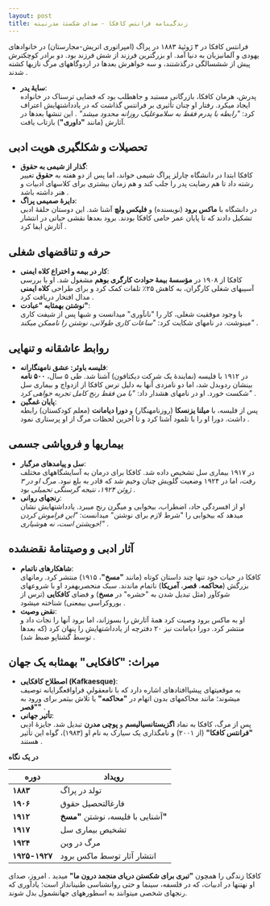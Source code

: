 ```yaml
---
layout: post
title: زندگینامه فرانتس کافکا - صدای شکستۀ مدرنیته
---
```


فرانتس کافکا در ۳ ژوئیهٔ ۱۸۸۳ در پراگ (امپراتوری اتریش-مجارستان) در خانوادهای یهودی و آلمانیزبان به دنیا آمد. او بزرگترین فرزند از شش فرزند بود. دو برادر کوچکترش پیش از ششسالگی درگذشتند، و سه خواهرش بعدها در اردوگاههای مرگ نازیها کشته شدند .  
- **سایۀ پدر**:  
  پدرش، هرمان کافکا، بازرگانی مستبد و جاهطلب بود که فضایی ترسناک در خانواده ایجاد میکرد. رفتار او چنان تأثیری بر فرانتس گذاشت که در یادداشتهایش اعتراف کرد: *"رابطه با پدرم فقط به سلاموعلیک روزانه محدود میشد"* . این تنشها بعدها در آثارش (مانند **"داوری"**) بازتاب یافت.  

## تحصیلات و شکلگیری هویت ادبی  
- **گذار از شیمی به حقوق**:  
  کافکا ابتدا در دانشگاه چارلز پراگ شیمی خواند، اما پس از دو هفته به **حقوق** تغییر رشته داد تا هم رضایت پدر را جلب کند و هم زمان بیشتری برای کلاسهای ادبیات و هنر داشته باشد .  
- **دایرهٔ صمیمی پراگ**:  
  در دانشگاه با **ماکس برود** (نویسنده) و **فلیکس ولچ** آشنا شد. این دوستان حلقهٔ ادبی تشکیل دادند که تا پایان عمر حامی کافکا بودند. برود بعدها نقشی حیاتی در انتشار آثارش ایفا کرد .  

## حرفه و تناقضهای شغلی  
- **کار در بیمه و اختراع کلاه ایمنی**:  
  کافکا از ۱۹۰۸ در **مؤسسهٔ بیمهٔ حوادث کارگری بوهم** مشغول شد. او با بررسی آسیبهای شغلی کارگران، به کاهش ۲۵٪ تلفات کمک کرد و برای طراحی **کلاه ایمنی** مدال افتخار دریافت کرد .  
- **نوشتن بهمثابه "عبادت"**:  
  با وجود موفقیت شغلی، کار را "نانآوری" میدانست و شبها پس از شیفت کاری مینوشت. در نامهای شکایت کرد: *"ساعات کاری طولانی، نوشتن را ناممکن میکند"* .  

## روابط عاشقانه و تنهایی  
- **فلیسه باوئر: عشق نامهنگارانه**:  
  در ۱۹۱۲ با فلیسه (نمایندهٔ یک شرکت دیکتافون) آشنا شد. طی ۵ سال، **۵۰۰ نامه** بینشان ردوبدل شد، اما دو نامزدی آنها به دلیل ترس کافکا از ازدواج و بیماری سل شکست خورد. او در نامهای هشدار داد: *"با من فقط رنج کامل تجربه خواهی کرد"* .  
- **پایان غمگین**:  
  پس از فلیسه، با **میلنا یزنسکا** (روزنامهنگار) و **دورا دیامانت** (معلم کودکستان) رابطه داشت. دورا او را با تلمود آشنا کرد و تا آخرین لحظات مرگ از او پرستاری نمود .  

## بیماریها و فروپاشی جسمی  
- **سل و پیامدهای مرگبار**:  
  در ۱۹۱۷ بیماری سل تشخیص داده شد. کافکا برای درمان به آسایشگاههای مختلف رفت، اما در ۱۹۲۴ وضعیت گلویش چنان وخیم شد که قادر به بلع نبود. *مرگ او در ۳ ژوئن ۱۹۲۴، نتیجه گرسنگی تحمیلی* بود .  
- **رنجهای روانی**:  
  او از افسردگی حاد، اضطراب، بیخوابی و میگرن رنج میبرد. یادداشتهایش نشان میدهد که بیخوابی را "شرط لازم برای نوشتن" میدانست: *"این فراموش کردن خویشتن است، نه هوشیاری!"* .  

## آثار ادبی و وصیتنامهٔ نقضشده  
- **شاهکارهای ناتمام**:  
  کافکا در حیات خود تنها چند داستان کوتاه (مانند **"مسخ"**، ۱۹۱۵) منتشر کرد. رمانهای بزرگش (**محاکمه**، **قصر**، **آمریکا**) ناتمام ماندند. سبک منحصربهفرد او با شروعهای شوکآور (مثل تبدیل شدن به "حشره" در **مسخ**) و فضای **کافکایی** (ترس از بوروکراسی بیمعنی) شناخته میشود .  
- **نقض وصیت**:  
  او به ماکس برود وصیت کرد همهٔ آثارش را بسوزاند، اما برود آنها را نجات داد و منتشر کرد. دورا دیامانت نیز ۲۰ دفترچه از یادداشتهایش را پنهان کرد (که بعدها توسط گشتاپو ضبط شد) .  

## میراث: "کافکایی" بهمثابه یک جهان  
- **اصطلاح کافکایی (Kafkaesque)**:  
  به موقعیتهای پیشپاافتادهای اشاره دارد که با نامعقولیِ فراواقعگرایانه توصیف میشوند؛ مانند محاکمهای بدون اتهام در **"محاکمه"** یا تلاش بیثمر برای ورود به **"قصر"** .  
- **تأثیر جهانی**:  
  پس از مرگ، کافکا به نماد **اگزیستانسیالیسم** و **پوچی مدرن** تبدیل شد. جایزهٔ ادبی **"فرانتس کافکا"** (از ۲۰۰۱) و نامگذاری یک سیارک به نام او (۱۹۸۳)، گواه این تأثیر هستند .  

**در یک نگاه**  

 | دوره | رویداد |  
 |------|---------|  
 | **۱۸۸۳** | تولد در پراگ |  
 | **۱۹۰۶** | فارغالتحصیل حقوق |  
 | **۱۹۱۲** | آشنایی با فلیسه، نوشتن **"مسخ"** |  
 | **۱۹۱۷** | تشخیص بیماری سل |  
 | **۱۹۲۴** | مرگ در وین |  
 | **۱۹۲۵-۱۹۲۷** | انتشار آثار توسط ماکس برود |  

کافکا زندگی را همچون **"تبری برای شکستن دریای منجمد درون ما"** میدید . امروز، صدای او نهتنها در ادبیات، که در فلسفه، سینما و حتی روانشناسی طنینانداز است؛ یادآوری که رنجهای شخصی میتوانند به اسطورههای جهانشمول بدل شوند.
